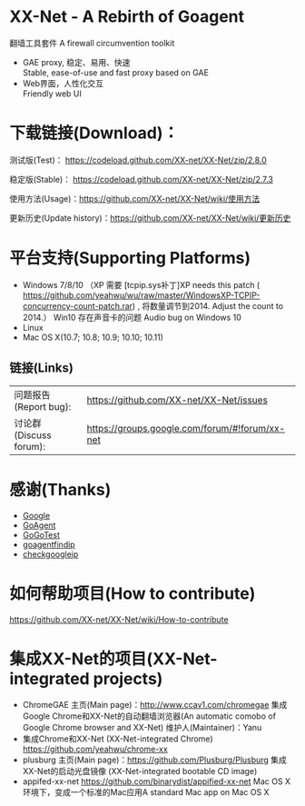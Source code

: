 

XX-Net - A Rebirth of Goagent
========
翻墙工具套件 A firewall circumvention toolkit
* GAE proxy, 稳定、易用、快速  
  Stable, ease-of-use and fast proxy based on GAE  
* Web界面，人性化交互  
  Friendly web UI  


下载链接(Download)：
==========
测试版(Test)：
https://codeload.github.com/XX-net/XX-Net/zip/2.8.0

稳定版(Stable)：
https://codeload.github.com/XX-net/XX-Net/zip/2.7.3

使用方法(Usage)：https://github.com/XX-net/XX-Net/wiki/使用方法

更新历史(Update history)：https://github.com/XX-net/XX-Net/wiki/更新历史
  
  




平台支持(Supporting Platforms)
================
* Windows 7/8/10 （XP 需要 [tcpip.sys补丁]XP needs this patch ( https://github.com/yeahwu/wu/raw/master/WindowsXP-TCPIP-concurrency-count-patch.rar) , 将数量调节到2014. Adjust the count to 2014.）
  Win10 存在声音卡的问题 Audio bug on Windows 10
* Linux 
* Mac OS X(10.7; 10.8; 10.9; 10.10; 10.11)



## 链接(Links)
|   |   |
| --------   | :----  |
|问题报告(Report bug):  |https://github.com/XX-net/XX-Net/issues|
|讨论群(Discuss forum):  |https://groups.google.com/forum/#!forum/xx-net|

感谢(Thanks)
=========
* [Google](https://www.google.com)
* [GoAgent](https://github.com/phuslu/goagent)
* [GoGoTest](https://github.com/azzvx/gogotester)
* [goagentfindip](https://github.com/usrtmp/goagentfindip)
* [checkgoogleip](https://github.com/moonshawdo/checkgoogleip)


如何帮助项目(How to contribute)
==========
https://github.com/XX-net/XX-Net/wiki/How-to-contribute

集成XX-Net的项目(XX-Net-integrated projects)
===============
* ChromeGAE
  主页(Main page)：http://www.ccav1.com/chromegae
  集成Google Chrome和XX-Net的自动翻墙浏览器(An automatic comobo of Google Chrome browser and XX-Net)
  维护人(Maintainer)：Yanu
* 集成Chrome和XX-Net (XX-Net-integrated Chrome)
  https://github.com/yeahwu/chrome-xx
* plusburg
  主页(Main page)：https://github.com/Plusburg/Plusburg
  集成XX-Net的启动光盘镜像 (XX-Net-integrated bootable CD image) 
* appifed-xx-net
  https://github.com/binarydist/appified-xx-net
  Mac OS X 环境下，变成一个标准的Mac应用A standard Mac app on Mac OS X
